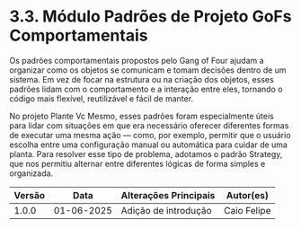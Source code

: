 # 3.3. Módulo Padrões de Projeto GoFs Comportamentais

Os padrões comportamentais propostos pelo Gang of Four ajudam a organizar como os objetos se comunicam e tomam decisões dentro de um sistema. Em vez de focar na estrutura ou na criação dos objetos, esses padrões lidam com o comportamento e a interação entre eles, tornando o código mais flexível, reutilizável e fácil de manter.

No projeto Plante Vc Mesmo, esses padrões foram especialmente úteis para lidar com situações em que era necessário oferecer diferentes formas de executar uma mesma ação — como, por exemplo, permitir que o usuário escolha entre uma configuração manual ou automática para cuidar de uma planta. Para resolver esse tipo de problema, adotamos o padrão Strategy, que nos permitiu alternar entre diferentes lógicas de forma simples e organizada.

| Versão | Data       | Alterações Principais                             | Autor(es)        |
|--------|------------|---------------------------------------------------| ---------------- |
| 1.0.0  | 01-06-2025 | Adição de introdução | Caio Felipe |

